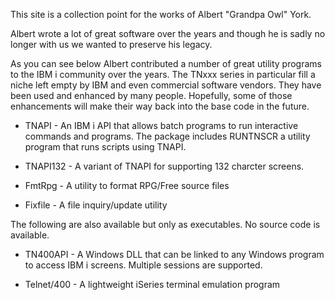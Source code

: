 This site is a collection point for the works of  Albert "Grandpa Owl" York.

Albert wrote a lot of great software over the years and though he is sadly no longer with us we wanted to preserve his legacy.

As you can see below Albert contributed a number of great utility programs to the IBM i community over the years. The TNxxx series in particular fill a niche left empty by IBM and even commercial software vendors. They have been used and enhanced by many people. Hopefully, some of those enhancements will make their way back into the base code in the future.

 - TNAPI - An IBM i API that allows batch programs to run interactive commands and programs. The package includes RUNTNSCR a utility program that runs scripts using TNAPI.

 - TNAPI132 - A variant of TNAPI for supporting 132 charcter screens. 

 - FmtRpg - A utility to format RPG/Free source files 

 - Fixfile - A file inquiry/update utility
 

The following are also available but only as executables. No source code is available.

 - TN400API - A Windows DLL that can be linked to any Windows program to access IBM i screens. Multiple sessions are supported.

 - Telnet/400 - A lightweight iSeries terminal emulation program
